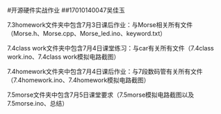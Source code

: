 #开源硬件实战作业
##17010140047吴佳玉

7.3homework文件夹中包含7月3日课后作业：与Morse相关所有文件（Morse.h、Morse.cpp、Morse_led.ino、keyword.txt）


7.4class work文件夹中包含7月4日课堂练习：与car有关所有文件（7.4class work.ino、7.4class work模拟电路截图）


7.4homework文件夹中包含7月4日课后作业：与7段数码管有关所有文件（7.4homework.ino、7.4homework模拟电路截图）


7.5morse文件夹中包含7月5日课堂要求（7.5morse模拟电路截图以及7.5morse.ino、总结）
